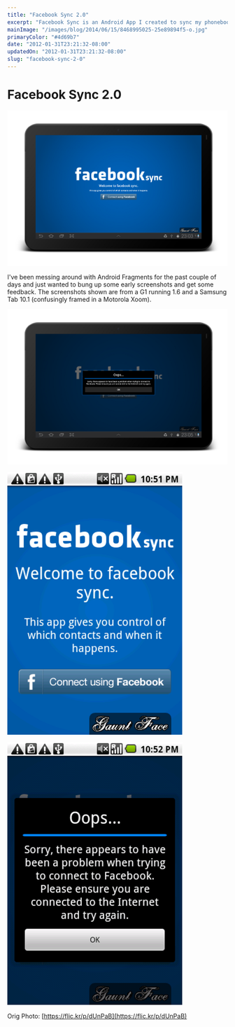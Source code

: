 ```yaml
---
title: "Facebook Sync 2.0"
excerpt: "Facebook Sync is an Android App I created to sync my phonebook contacts with my friends on Facebook."
mainImage: "/images/blog/2014/06/15/8468995025-25e89894f5-o.jpg"
primaryColor: "#4d69b7"
date: "2012-01-31T23:21:32-08:00"
updatedOn: "2012-01-31T23:21:32-08:00"
slug: "facebook-sync-2-0"
---
```


# Facebook Sync 2.0 

![Screenshot of Facebook Sync on Tablet](/images/blog/2012/01/Tab-10.0-Facebook-Sync-Framed.png) 

I've been messing around with Android Fragments for the past couple of days and just wanted to bung up some early screenshots and get some feedback. The screenshots shown are from a G1 running 1.6 and a Samsung Tab 10.1 (confusingly framed in a Motorola Xoom). 

![Custom Dialog on a Samsung Tab 10.1](/images/blog/2012/01/Tab-10.0-Facebook-Sync-Custom-Dialog-Framed.png) 

![Screenshot of Facebook Sync on a G1](/images/blog/2012/01/G1-Facebook-Sync.png "320")

![G1 Custom Dialog in Facebook Sync](/images/blog/2012/01/G1-Facebook-Sync-Custom-Dialog.png "320")

Orig Photo: [https://flic.kr/p/dUnPaB](https://flic.kr/p/dUnPaB)